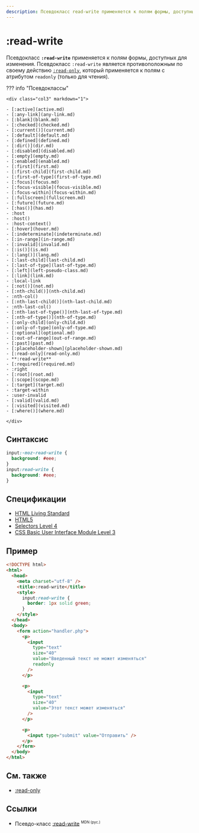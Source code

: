 ```yaml
---
description: Псевдокласс read-write применяется к полям формы, доступных для изменения
---
```


# :read-write

Псевдокласс **`:read-write`** применяется к полям формы, доступных для изменения. Псевдокласс `:read-write` является противоположным по своему действию [`:read-only`](read-only.md), который применяется к полям с атрибутом `readonly` (только для чтения).

??? info "Псевдоклассы"

    <div class="col3" markdown="1">

    - [:active](active.md)
    - [:any-link](any-link.md)
    - [:blank](blank.md)
    - [:checked](checked.md)
    - [:current()](current.md)
    - [:default](default.md)
    - [:defined](defined.md)
    - [:dir()](dir.md)
    - [:disabled](disabled.md)
    - [:empty](empty.md)
    - [:enabled](enabled.md)
    - [:first](first.md)
    - [:first-child](first-child.md)
    - [:first-of-type](first-of-type.md)
    - [:focus](focus.md)
    - [:focus-visible](focus-visible.md)
    - [:focus-within](focus-within.md)
    - [:fullscreen](fullscreen.md)
    - [:future](future.md)
    - [:has()](has.md)
    - :host
    - :host()
    - :host-context()
    - [:hover](hover.md)
    - [:indeterminate](indeterminate.md)
    - [:in-range](in-range.md)
    - [:invalid](invalid.md)
    - [:is()](is.md)
    - [:lang()](lang.md)
    - [:last-child](last-child.md)
    - [:last-of-type](last-of-type.md)
    - [:left](left-pseudo-class.md)
    - [:link](link.md)
    - :local-link
    - [:not()](not.md)
    - [:nth-child()](nth-child.md)
    - :nth-col()
    - [:nth-last-child()](nth-last-child.md)
    - :nth-last-col()
    - [:nth-last-of-type()](nth-last-of-type.md)
    - [:nth-of-type()](nth-of-type.md)
    - [:only-child](only-child.md)
    - [:only-of-type](only-of-type.md)
    - [:optional](optional.md)
    - [:out-of-range](out-of-range.md)
    - [:past](past.md)
    - [:placeholder-shown](placeholder-shown.md)
    - [:read-only](read-only.md)
    - **:read-write**
    - [:required](required.md)
    - :right
    - [:root](root.md)
    - [:scope](scope.md)
    - [:target](target.md)
    - :target-within
    - :user-invalid
    - [:valid](valid.md)
    - [:visited](visited.md)
    - [:where()](where.md)

    </div>

## Синтаксис

```css
input:-moz-read-write {
  background: #eee;
}
input:read-write {
  background: #eee;
}
```

## Спецификации

- [HTML Living Standard](https://html.spec.whatwg.org/multipage/semantics-other.html#selector-read-write)
- [HTML5](https://www.w3.org/TR/html50/disabled-elements.html#selector-read-write)
- [Selectors Level 4](https://drafts.csswg.org/selectors-4/#rw-pseudos)
- [CSS Basic User Interface Module Level 3](https://drafts.csswg.org/css-ui-3/#pseudo-ro-rw)

## Пример

```html
<!DOCTYPE html>
<html>
  <head>
    <meta charset="utf-8" />
    <title>:read-write</title>
    <style>
      input:read-write {
        border: 1px solid green;
      }
    </style>
  </head>
  <body>
    <form action="handler.php">
      <p>
        <input
          type="text"
          size="40"
          value="Введенный текст не может изменяться"
          readonly
        />
      </p>

      <p>
        <input
          type="text"
          size="40"
          value="Этот текст может изменяться"
        />
      </p>

      <p>
        <input type="submit" value="Отправить" />
      </p>
    </form>
  </body>
</html>
```

## См. также

- [:read-only](read-only.md)

## Ссылки

- Псевдо-класс [:read-write](https://developer.mozilla.org/ru/docs/Web/CSS/:read-write) <sup><small>MDN (рус.)</small></sup>
